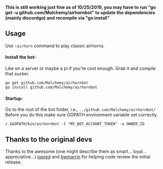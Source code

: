 **This is still working just fine as of 10/25/2019, you may have to run "go get -u github.com/Malchemy/airhornbot" to update the dependencies (mainly discordgo) and recompile via "go install"**


## Usage
Use `!airhorn` command to play classic airhorns.

#### Install the bot:
Like on a server or maybe a pi if you're cool enough. Grab it and compile that sucker.
```
go get github.com/Malchemy/airhornbot
go install github.com/Malchemy/airhornbot
```
#### Startup:
Go to the root of the bot folder, i.e., `../github.com/Malchemy/airhornbot/`
Before you do this make sure GOPATH environment variable set correctly.
```
/.$GOPATH/bin/airhornbot -t "MY_BOT_ACCOUNT_TOKEN" -o OWNER_ID
```

## Thanks to the original devs
Thanks to the awesome (one might describe them as smart... loyal... appreciative...) [iopred](https://github.com/iopred) and [bwmarrin](https://github.com/bwmarrin/discordgo) for helping code review the initial release.
